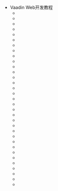 - Vaadin Web开发教程
  - [](.md)
  - [](.md)
  - [](.md)
  - [](.md)
  - [](.md)
  - [](.md)
  - [](.md)
  - [](.md)
  - [](.md)
  - [](.md)
  - [](.md)
  - [](.md)
  - [](.md)
  - [](.md)
  - [](.md)
  - [](.md)
  - [](.md)
  - [](.md)
  - [](.md)
  - [](.md)
  - [](.md)
  - [](.md)
  - [](.md)
  - [](.md)
  - [](.md)
  - [](.md)
  - [](.md)
  - [](.md)
  - [](.md)
  - [](.md)
  - [](.md)
  - [](.md)
  - [](.md)
